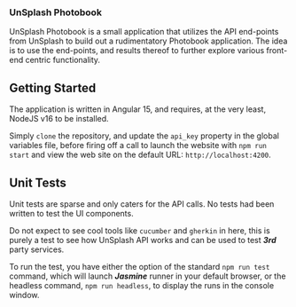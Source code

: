 ### UnSplash Photobook

UnSplash Photobook is a small application that utilizes the API end-points from UnSplash to build out a rudimentatory Photobook application. The idea is to use the end-points, and results thereof to further explore various front-end centric functionality.

## Getting Started


The application is written in Angular 15, and requires, at the very least, NodeJS v16 to be installed.

Simply `clone` the repository, and update the `api_key` property in the global variables file, before firing off a call to launch the website with `npm run start` and view the web site on the default URL: `http://localhost:4200`.

## Unit Tests

Unit tests are sparse and only caters for the API calls. No tests had been written to test the UI components.

Do not expect to see cool tools like `cucumber` and `gherkin` in here, this is purely a test to see how UnSplash API works and can be used to test ***3rd*** party services.

To run the test, you have either the option of the standard `npm run test` command, which will launch ***Jasmine*** runner in your default browser, or the headless command, `npm run headless`, to display the runs in the console window.
